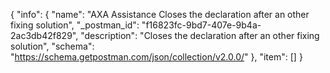 {
  "info": {
    "name": "AXA Assistance Closes the declaration after an other fixing solution",
    "_postman_id": "f16823fc-9bd7-407e-9b4a-2ac3db42f829",
    "description": "Closes the declaration after an other fixing solution",
    "schema": "https://schema.getpostman.com/json/collection/v2.0.0/"
  },
  "item": []
}